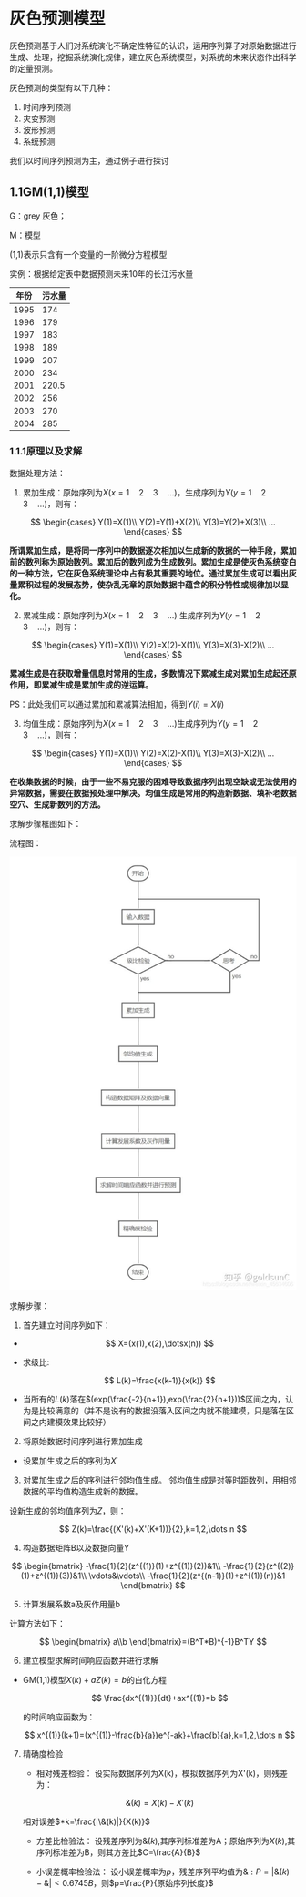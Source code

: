 # 灰色预测模型
灰色预测基于人们对系统演化不确定性特征的认识，运用序列算子对原始数据进行生成、处理，挖掘系统演化规律，建立灰色系统模型，对系统的未来状态作出科学的定量预测。

灰色预测的类型有以下几种：
1. 时间序列预测
2. 灾变预测
3. 波形预测
4. 系统预测 

我们以时间序列预测为主，通过例子进行探讨

## 1.1GM(1,1)模型
G：grey 灰色；

M：模型

(1,1)表示只含有一个变量的一阶微分方程模型

实例：根据给定表中数据预测未来10年的长江污水量

|年份|污水量|
|----|----|
|1995|174|
|1996|179|
|1997|183|
|1998|189|
|1999|207|
|2000|234|
|2001|220.5|
|2002|256|
|2003|270|
|2004|285|

### 1.1.1原理以及求解

数据处理方法：

1. 累加生成：原始序列为$X(x=1\quad2\quad3\quad...)$，生成序列为$Y(y=1\quad2\quad3\quad...)$，则有：

$$
\begin{cases}
Y(1)=X(1)\\
Y(2)=Y(1)+X(2)\\
Y(3)=Y(2)+X(3)\\
...
\end{cases}
$$

**所谓累加生成，是将同一序列中的数据逐次相加以生成新的数据的一种手段，累加前的数列称为原始数列。累加后的数列成为生成数列。累加生成是使灰色系统变白的一种方法，它在灰色系统理论中占有极其重要的地位。通过累加生成可以看出灰量累积过程的发展态势，使杂乱无章的原始数据中蕴含的积分特性或规律加以显化。**

2. 累减生成：原始序列为$X(x=1\quad2\quad3\quad...)$
生成序列为$Y(y=1\quad2\quad3\quad...)$，则有：
  
$$
\begin{cases}
Y(1)=X(1)\\
Y(2)=X(2)-X(1)\\
Y(3)=X(3)-X(2)\\
...
\end{cases}
$$

**累减生成是在获取增量信息时常用的生成，多数情况下累减生成对累加生成起还原作用，即累减生成是累加生成的逆运算。**

PS：此处我们可以通过累加和累减算法相加，得到$Y(i)=X(i)$

3. 均值生成：原始序列为$X(x=1\quad2\quad3\quad...)$生成序列为$Y(y=1\quad2\quad3\quad...)$，则有：
  
$$
\begin{cases}
Y(1)=X(1)\\
Y(2)=X(2)-X(1)\\
Y(3)=X(3)-X(2)\\
...
\end{cases}
$$

**在收集数据的时候，由于一些不易克服的困难导致数据序列出现空缺或无法使用的异常数据，需要在数据预处理中解决。均值生成是常用的构造新数据、填补老数据空穴、生成新数列的方法。**

求解步骤框图如下：

流程图：

![alt text](image.png)

求解步骤：

1. 首先建立时间序列如下：
* 
  $$
  X=(x(1),x(2),\dotsx(n))
  $$

* 求级比:
   
   $$
   L(k)=\frac{x(k-1)}{x(k)}
   $$

* 当所有的$L(k)$落在$(exp(\frac{-2}{n+1}),exp(\frac{2}{n+1}))$区间之内，认为是比较满意的（并不是说有的数据没落入区间之内就不能建模，只是落在区间之内建模效果比较好）
  
2. 将原始数据时间序列进行累加生成
* 设累加生成之后的序列为$X'$
  
3. 对累加生成之后的序列进行邻均值生成。
邻均值生成是对等时距数列，用相邻数据的平均值构造生成新的数据。

设新生成的邻均值序列为$Z$，则：

$$ 
Z(k)=\frac{(X'(k)+X'(K+1))}{2},k=1,2,\dots n
$$

4. 构造数据矩阵B以及数据向量Y

$$
\begin{bmatrix}
-\frac{1}{2}(z^{(1)}(1)+z^{(1)}(2))&1\\
-\frac{1}{2}(z^{(2)}(1)+z^{(1)}(3))&1\\
\vdots&\vdots\\
-\frac{1}{2}(z^{(n-1)}(1)+z^{(1)}(n))&1
\end{bmatrix}
$$

5. 计算发展系数a及灰作用量b

计算方法如下：

$$
\begin{bmatrix}
a\\b
\end{bmatrix}=(B^T*B)^{-1}B^TY
$$

6. 建立模型求解时间响应函数并进行求解

* GM(1,1)模型$X(k)+aZ(k)=b$的白化方程
  
  $$
  \frac{dx^{(1)}}{dt}+ax^{(1)}=b
  $$

  的时间响应函数为：

  $$
  x^{(1)}(k+1)=(x^{(1)}-\frac{b}{a})e^{-ak}+\frac{b}{a},k=1,2,\dots n
  $$

7. 精确度检验
   * 相对残差检验：
   设实际数据序列为X(k)，模拟数据序列为X'(k)，则残差为：

   $$
   \&(k)=X(k)-X'(k)
   $$

   相对误差$*k=\frac{|\&(k)|}{X(k)}$
   
   * 方差比检验法：
   设残差序列为$\&(k)$,其序列标准差为A；原始序列为$X(k)$,其序列标准差为B，则其方差比$C=\frac{A}{B}$  

   * 小误差概率检验法：
   设小误差概率为$p$，残差序列平均值为$\&:P={|\&(k)-\&|<0.6745B}$，则$p=\frac{P}{原始序列长度}$



